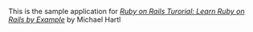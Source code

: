 This is the sample application for [*Ruby on Rails Turorial: Learn Ruby on Rails by Example*](http://railstutorial.org/) by Michael Hartl